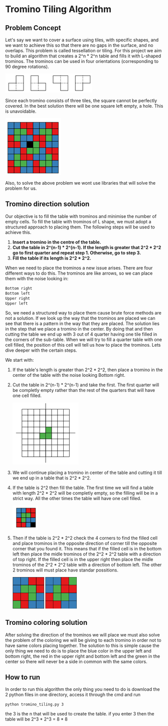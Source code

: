 # Tromino Tiling Algorithm

## Problem Concept
Let's say we want to cover a surface using tiles, with specific shapes, and we want to achieve this so that there are no gaps in the surface, and no overlaps. This problem is called tessellation or tiling. For this project we aim to build an algorithm that creates a 2^n * 2^n table and fills it with L-shaped trominos. The trominos can be used in four orientations (corresponding to 90 degree rotations).

![Example of trominos](Images/image.png)

Since each tromino consists of three tiles, the square cannot be perfectly covered. In the best solution there will be one square left empty, a hole. This is unavoidable.

![alt text](Images/image-1.png)

Also, to solve the above problem we wont use libraries that will solve the problem for us.



## Tromino direction solution
Our objective is to fill the table with trominos and minimise the number of empty cells. To fill the table with trominos of L shape, we must adopt a structured approach to placing them. The following steps will be used to achieve this. 

1. **Insert a tromino in the centre of the table.**
2. **Cut the table in 2^(n-1) * 2^(n-1). If the length is greater that 2^2 * 2^2 go to first quarter and repeat step 1. Otherwise, go to step 3.**
3. **Fill the table if its length is 2^2 * 2^2.**

When we need to place the trominos a new issue arises. There are four different ways to do this. The trominos are like arrows, so we can place them with the noise looking in:

    Bottom right
    Bottom left
    Upper right
    Upper left

 So, we need a structured way to place them cause brute force methods are not a solution. If we look up the way that the trominos are placed we can see that there is a pattern in the way that they are placed. The solution lies in the step that we place a tromino in the center. By doing that and then cutting the table we end up with 3 out of 4 quarter having one tile filled in the corners of the sub-table. When we will try to fill a quarter table with one cell filled, the position of this cell will tell us how to place the trominos. Lets dive deeper with the certain steps.

We start with:

1. If the table's length is greater than 2^2 * 2^2, then place a tromino in the center of the table with the noise looking Bottom right.

2. Cut the table in 2^(n-1) * 2^(n-1) and take the first. The first quarter will be completly empty rather than the rest of the quarters that will have one cell filled.

    ![alt text](Images/image-3.png)

3. We will continue placing a tromino in center of the table and cutting it till we end up in a table that is 2^2 * 2^2.

4. If the table is 2^2 then fill the table. The first time we will find a table with length 2^2 * 2^2 will be completly empty, so the filling will be in a strict way. All the other times the table will have one cell filled.

    ![alt text](Images/image-4.png)

5. Then if the table is 2^2 * 2^2 check the 4 corners to find the filled cell and place trominos in the opposite direction of corner till the opposite corner that you found it. This means that if the filled cell is in the bottom left then place the midle trominos of the 2^2 * 2^2 table with a direction of top right. If the filled cell is in the upper right then place the midle trominos of the 2^2 * 2^2 table with a direction of bottom left. The other 2 trominos will must place have standar possitions.

    <img src="Images/image-5.png" alt="alt text" width="100" height="100">
    <img src="Images/image-6.png" alt="alt text" width="100" height="100">

## Tromino coloring solution

After solving the direction of the trominos we will place we must also solve the problem of the coloring we will be giving to each tromino in order not to have same colors placing together. The solution to this is simple cause the only thing we need to do is to place the blue color in the upper left and bottom right, the red in the upper right and bottom left and the green in the center so there will never be a side in common with the same colors.

## How to run
In order to run this algorithm the only thing you need to do is download the 2 python files in one directory, access it through the cmd and run 

    python tromino_tiling.py 3

the 3 is the n that will be used to create the table. if you enter 3 then the table will be 2^3 * 2^3 = 8 * 8
